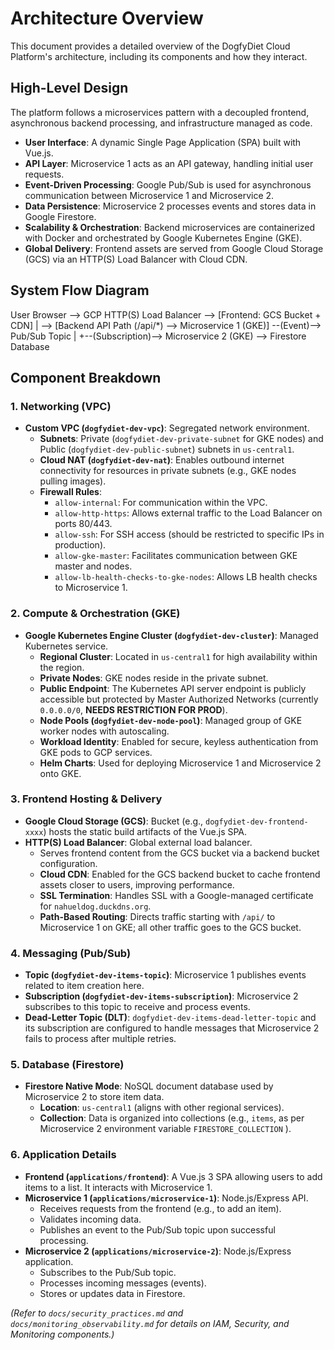 # Architecture Overview

This document provides a detailed overview of the DogfyDiet Cloud Platform's architecture, including its components and how they interact.

## High-Level Design

The platform follows a microservices pattern with a decoupled frontend, asynchronous backend processing, and infrastructure managed as code.

* **User Interface**: A dynamic Single Page Application (SPA) built with Vue.js.
* **API Layer**: Microservice 1 acts as an API gateway, handling initial user requests.
* **Event-Driven Processing**: Google Pub/Sub is used for asynchronous communication between Microservice 1 and Microservice 2.
* **Data Persistence**: Microservice 2 processes events and stores data in Google Firestore.
* **Scalability & Orchestration**: Backend microservices are containerized with Docker and orchestrated by Google Kubernetes Engine (GKE).
* **Global Delivery**: Frontend assets are served from Google Cloud Storage (GCS) via an HTTP(S) Load Balancer with Cloud CDN.

## System Flow Diagram
User Browser --> GCP HTTP(S) Load Balancer --> [Frontend: GCS Bucket + CDN]
|
--> [Backend API Path (/api/*) --> Microservice 1 (GKE)] --(Event)--> Pub/Sub Topic
|
+--(Subscription)--> Microservice 2 (GKE) --> Firestore Database

## Component Breakdown

### 1. Networking (VPC)
* **Custom VPC (`dogfydiet-dev-vpc`)**: Segregated network environment. 
    * **Subnets**: Private (`dogfydiet-dev-private-subnet` for GKE nodes) and Public (`dogfydiet-dev-public-subnet`) subnets in `us-central1`. 
    * **Cloud NAT (`dogfydiet-dev-nat`)**: Enables outbound internet connectivity for resources in private subnets (e.g., GKE nodes pulling images). 
    * **Firewall Rules**:
        * `allow-internal`: For communication within the VPC. 
        * `allow-http-https`: Allows external traffic to the Load Balancer on ports 80/443. 
        * `allow-ssh`: For SSH access (should be restricted to specific IPs in production).
        * `allow-gke-master`: Facilitates communication between GKE master and nodes. 
        * `allow-lb-health-checks-to-gke-nodes`: Allows LB health checks to Microservice 1.

### 2. Compute & Orchestration (GKE)
* **Google Kubernetes Engine Cluster (`dogfydiet-dev-cluster`)**: Managed Kubernetes service.
    * **Regional Cluster**: Located in `us-central1` for high availability within the region.
    * **Private Nodes**: GKE nodes reside in the private subnet. 
    * **Public Endpoint**: The Kubernetes API server endpoint is publicly accessible but protected by Master Authorized Networks (currently `0.0.0.0/0`, **NEEDS RESTRICTION FOR PROD**). 
    * **Node Pools (`dogfydiet-dev-node-pool`)**: Managed group of GKE worker nodes with autoscaling.
    * **Workload Identity**: Enabled for secure, keyless authentication from GKE pods to GCP services. 
    * **Helm Charts**: Used for deploying Microservice 1 and Microservice 2 onto GKE.

### 3. Frontend Hosting & Delivery
* **Google Cloud Storage (GCS)**: Bucket (e.g., `dogfydiet-dev-frontend-xxxx`) hosts the static build artifacts of the Vue.js SPA. 
* **HTTP(S) Load Balancer**: Global external load balancer.
    * Serves frontend content from the GCS bucket via a backend bucket configuration. 
    * **Cloud CDN**: Enabled for the GCS backend bucket to cache frontend assets closer to users, improving performance. 
    * **SSL Termination**: Handles SSL with a Google-managed certificate for `nahueldog.duckdns.org`. 
    * **Path-Based Routing**: Directs traffic starting with `/api/` to Microservice 1 on GKE; all other traffic goes to the GCS bucket. 

### 4. Messaging (Pub/Sub)
* **Topic (`dogfydiet-dev-items-topic`)**: Microservice 1 publishes events related to item creation here. 
* **Subscription (`dogfydiet-dev-items-subscription`)**: Microservice 2 subscribes to this topic to receive and process events. 
* **Dead-Letter Topic (DLT)**: `dogfydiet-dev-items-dead-letter-topic` and its subscription are configured to handle messages that Microservice 2 fails to process after multiple retries. 

### 5. Database (Firestore)
* **Firestore Native Mode**: NoSQL document database used by Microservice 2 to store item data. 
    * **Location**: `us-central1` (aligns with other regional services). 
    * **Collection**: Data is organized into collections (e.g., `items`, as per Microservice 2 environment variable `FIRESTORE_COLLECTION` ).

### 6. Application Details
* **Frontend (`applications/frontend`)**: A Vue.js 3 SPA allowing users to add items to a list. It interacts with Microservice 1.
* **Microservice 1 (`applications/microservice-1`)**: Node.js/Express API.
    * Receives requests from the frontend (e.g., to add an item). 
    * Validates incoming data. 
    * Publishes an event to the Pub/Sub topic upon successful processing. 
* **Microservice 2 (`applications/microservice-2`)**: Node.js/Express application.
    * Subscribes to the Pub/Sub topic. 
    * Processes incoming messages (events). 
    * Stores or updates data in Firestore. 

*(Refer to `docs/security_practices.md` and `docs/monitoring_observability.md` for details on IAM, Security, and Monitoring components.)*
